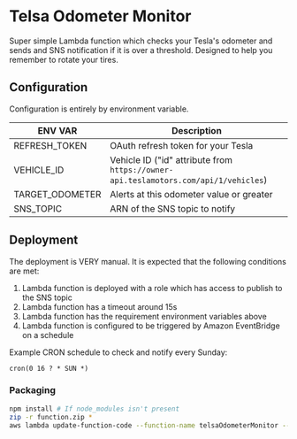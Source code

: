 # Telsa Odometer Monitor

Super simple Lambda function which checks your Tesla's odometer and sends and SNS
notification if it is over a threshold. Designed to help you remember to rotate
your tires.

## Configuration

Configuration is entirely by environment variable.

| ENV VAR         | Description |
| -------         | ----------- |
| REFRESH_TOKEN   | OAuth refresh token for your Tesla |
| VEHICLE_ID      | Vehicle ID ("id" attribute from `https://owner-api.teslamotors.com/api/1/vehicles`) |
| TARGET_ODOMETER | Alerts at this odometer value or greater |
| SNS_TOPIC       | ARN of the SNS topic to notify |

## Deployment

The deployment is VERY manual. It is expected that the following conditions are met:

1. Lambda function is deployed with a role which has access to publish to the SNS topic
2. Lambda function has a timeout around 15s
3. Lambda function has the requirement environment variables above
4. Lambda function is configured to be triggered by Amazon EventBridge on a schedule

Example CRON schedule to check and notify every Sunday:

`cron(0 16 ? * SUN *)`

### Packaging

```sh
npm install # If node_modules isn't present
zip -r function.zip *
aws lambda update-function-code --function-name telsaOdometerMonitor --zip-file fileb://function.zip --profile brant --region us-east-1
```
